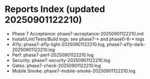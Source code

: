 # Reports Index (updated 20250901122210)

- Phase 7 Acceptance: phase7-acceptance-20250901122210.md
- Install/Lint/Tests/Build logs: see phase7-* and phase0-6-* logs
- A11y: phase7-a11y-light-20250901122210.log, phase7-a11y-dark-20250901122210.log
- Perf: phase7-perf-20250901122210.log
- Security: phase7-security-20250901122210.log
- Gates: phase7-check-20250901122210.log
- Mobile Smoke: phase7-mobile-smoke-20250901122210.log
